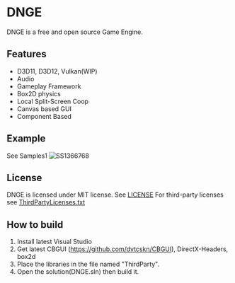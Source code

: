 # DNGE
DNGE is a free and open source Game Engine.

## Features
* D3D11, D3D12, Vulkan(WIP)
* Audio
* Gameplay Framework
* Box2D physics
* Local Split-Screen Coop
* Canvas based GUI
* Component Based

## Example
See Samples1
![SS1366768](https://github.com/dvtcskn/DNGE/assets/117200113/0693d9a6-4609-451a-9749-f1bd29ee8d66)


## License
DNGE is licensed under MIT license. See [LICENSE](LICENSE)
For third-party licenses see [ThirdPartyLicenses.txt](ThirdParty/ThirdPartyLicenses.txt)

## How to build
1. Install latest Visual Studio
2. Get latest CBGUI (https://github.com/dvtcskn/CBGUI), DirectX-Headers, box2d
3. Place the libraries in the file named "ThirdParty".
4. Open the solution(DNGE.sln) then build it.
